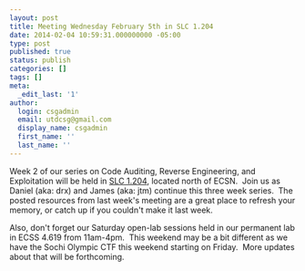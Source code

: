 ```yaml
---
layout: post
title: Meeting Wednesday February 5th in SLC 1.204
date: 2014-02-04 10:59:31.000000000 -05:00
type: post
published: true
status: publish
categories: []
tags: []
meta:
  _edit_last: '1'
author:
  login: csgadmin
  email: utdcsg@gmail.com
  display_name: csgadmin
  first_name: ''
  last_name: ''
---
```


Week 2 of our series on Code Auditing, Reverse Engineering, and Exploitation will be held in [SLC 1.204](http://www.utdallas.edu/locator/SLC_1.204), located north of ECSN.  Join us as Daniel (aka: drx) and James (aka: jtm) continue this three week series.  The posted resources from last week's meeting are a great place to refresh your memory, or catch up if you couldn't make it last week.

Also, don't forget our Saturday open-lab sessions held in our permanent lab in ECSS 4.619 from 11am-4pm.  This weekend may be a bit different as we have the Sochi Olympic CTF this weekend starting on Friday.  More updates about that will be forthcoming.
